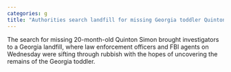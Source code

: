 ```yaml
---
categories: g
title: "Authorities search landfill for missing Georgia toddler Quinton Simon"
---
```

The search for missing 20-month-old Quinton Simon brought investigators to a Georgia landfill, where law enforcement officers and FBI agents on Wednesday were sifting through rubbish with the hopes of uncovering the remains of the Georgia toddler.